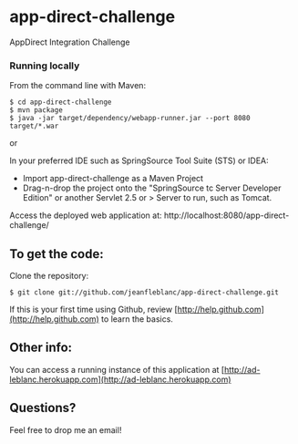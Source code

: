 app-direct-challenge
====================

AppDirect Integration Challenge

### Running locally

From the command line with Maven:

    $ cd app-direct-challenge
    $ mvn package
    $ java -jar target/dependency/webapp-runner.jar --port 8080 target/*.war

or

In your preferred IDE such as SpringSource Tool Suite (STS) or IDEA:

* Import app-direct-challenge as a Maven Project
* Drag-n-drop the project onto the "SpringSource tc Server Developer Edition" or another Servlet 2.5 or > Server to run, such as Tomcat.

Access the deployed web application at: http://localhost:8080/app-direct-challenge/

To get the code:
-------------------
Clone the repository:

    $ git clone git://github.com/jeanfleblanc/app-direct-challenge.git

If this is your first time using Github, review [http://help.github.com](http://help.github.com) to learn the basics.

Other info:
-------------------
   
You can access a running instance of this application at [http://ad-leblanc.herokuapp.com](http://ad-leblanc.herokuapp.com)    

## Questions?

Feel free to drop me an email!